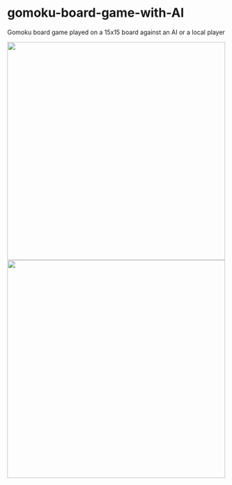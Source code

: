# gomoku-board-game-with-AI
Gomoku board game played on a 15x15 board against an AI or a local player

<img src="https://user-images.githubusercontent.com/124603044/217057406-1748f369-eee4-4d47-aa83-7cf13bfa12bb.png" width="500" height = "500">

<img src="https://user-images.githubusercontent.com/124603044/217057941-3053f8df-6a2d-48cc-8a53-b271d9d93dcc.png" width="500" height = "500">
